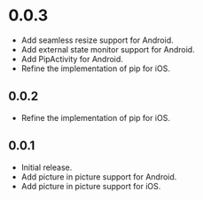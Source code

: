 # 0.0.3

* Add seamless resize support for Android.
* Add external state monitor support for Android.
* Add PipActivity for Android.
* Refine the implementation of pip for iOS.

## 0.0.2

* Refine the implementation of pip for iOS.

## 0.0.1

* Initial release.
* Add picture in picture support for Android.
* Add picture in picture support for iOS.
